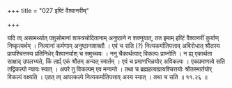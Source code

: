 +++
title = "027 इष्टिं वैश्वानरीम्"

+++

यदि त्व् असामर्थ्यात् पशुसोमानां शास्त्रचोदितानाम् अनुष्ठाने न शक्नुयात्, तत इमाम् इष्टिं वैश्वानरीं कुर्याण् निष्कृत्यर्थम् । नित्यानां कर्मणाम् अनुष्ठानाशक्तौ । एवं च सति (?) नित्यकर्मातिपत्ताव् अविरोधात् श्रौतस्य प्रायश्चित्तस्य प्रतिनिधेर् वैश्वानर्याश् च समुच्चयः । ननु चैकार्थत्वाद् विकल्पः प्राप्नोति । न ह्य् एकार्थता साक्षाद् उपलभ्यते, किं तर्ह्य् एकं श्रौतम् अन्यत् स्मार्तम् । एवं च प्रमाणभिन्नयोर् अविकल्पः । एकप्रमाणत्वे सति तद्विकल्पो न्यायः स्यात् । अपरे तु विकल्पम् एव मन्यन्ते । तथा च ब्रह्महत्याप्रायश्चित्तयोः श्रौतस्मार्तयोर् विकल्पं वक्ष्यति । एतत् त्व् आपत्कल्पे नित्यकर्मातिपत्ताव् अस्य स्यात् । तथा च सति ॥ ११.२६ ॥